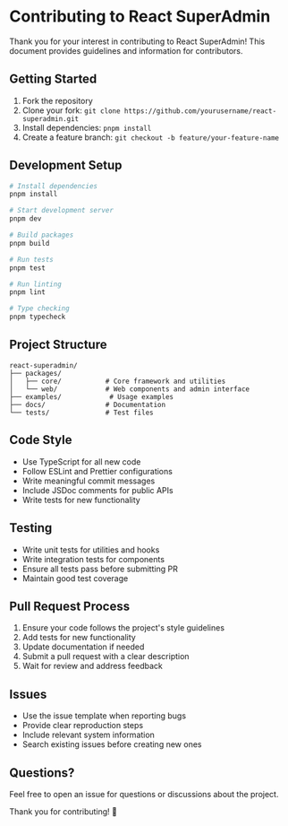 # Contributing to React SuperAdmin

Thank you for your interest in contributing to React SuperAdmin! This document provides guidelines and information for contributors.

## Getting Started

1. Fork the repository
2. Clone your fork: `git clone https://github.com/yourusername/react-superadmin.git`
3. Install dependencies: `pnpm install`
4. Create a feature branch: `git checkout -b feature/your-feature-name`

## Development Setup

```bash
# Install dependencies
pnpm install

# Start development server
pnpm dev

# Build packages
pnpm build

# Run tests
pnpm test

# Run linting
pnpm lint

# Type checking
pnpm typecheck
```

## Project Structure

```
react-superadmin/
├── packages/
│   ├── core/           # Core framework and utilities
│   └── web/            # Web components and admin interface
├── examples/            # Usage examples
├── docs/               # Documentation
└── tests/              # Test files
```

## Code Style

- Use TypeScript for all new code
- Follow ESLint and Prettier configurations
- Write meaningful commit messages
- Include JSDoc comments for public APIs
- Write tests for new functionality

## Testing

- Write unit tests for utilities and hooks
- Write integration tests for components
- Ensure all tests pass before submitting PR
- Maintain good test coverage

## Pull Request Process

1. Ensure your code follows the project's style guidelines
2. Add tests for new functionality
3. Update documentation if needed
4. Submit a pull request with a clear description
5. Wait for review and address feedback

## Issues

- Use the issue template when reporting bugs
- Provide clear reproduction steps
- Include relevant system information
- Search existing issues before creating new ones

## Questions?

Feel free to open an issue for questions or discussions about the project.

Thank you for contributing! 🚀
